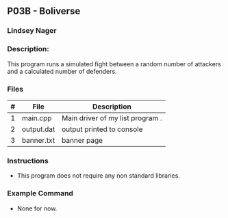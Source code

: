 ## P03B - Boliverse
### Lindsey Nager
### Description:

This program runs a simulated fight between a random number of attackers and a calculated number of defenders.

### Files

|   #   | File       | Description                      |
| :---: | ---------- | -------------------------------- |
|   1   | main.cpp   | Main driver of my list program . |
|   2   | output.dat | output printed to console        |
|   3   | banner.txt | banner page                      |


### Instructions

- This program does not require any non standard libraries.

### Example Command

- None for now.

